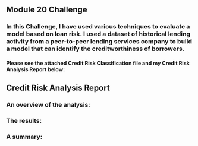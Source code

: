 ## Module 20 Challenge

### In this Challenge, I have used various techniques to evaluate a model based on loan risk. I used a dataset of historical lending activity from a peer-to-peer lending services company to build a model that can identify the creditworthiness of borrowers.
#### Please see the attached Credit Risk Classification file and my Credit Risk Analysis Report below:


## Credit Risk Analysis Report

### An overview of the analysis:




### The results:





### A summary:
